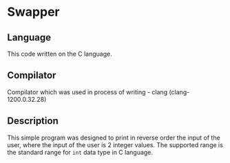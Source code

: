 # Swapper


## Language

This code written on the C language.

## Compilator

Compilator which was used in process of writing - clang (clang-1200.0.32.28)

## Description

This simple program was designed to print in reverse order the input of the user, where the input of the user is 2 integer values. The supported range is the standard range for `int` data type in C language.
